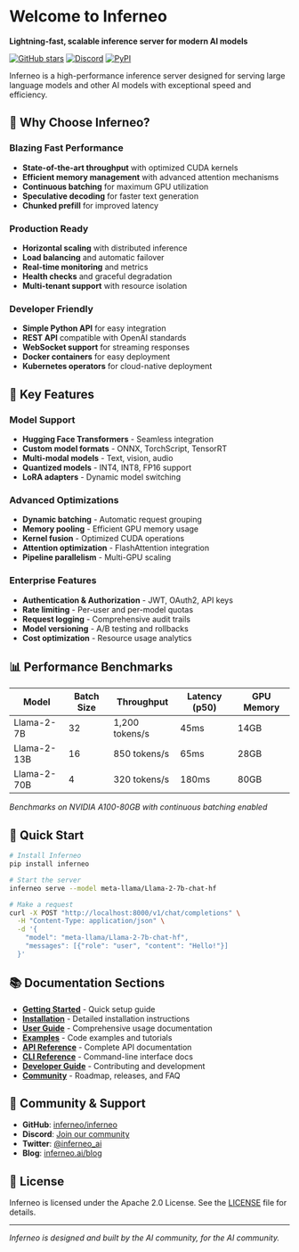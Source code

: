 # Welcome to Inferneo

**Lightning-fast, scalable inference server for modern AI models**

[![GitHub stars](https://img.shields.io/github/stars/inferneo/inferneo?style=social)](https://github.com/inferneo/inferneo)
[![Discord](https://img.shields.io/discord/1234567890?label=Discord&logo=discord)](https://discord.gg/inferneo)
[![PyPI](https://img.shields.io/pypi/v/inferneo)](https://pypi.org/project/inferneo/)

Inferneo is a high-performance inference server designed for serving large language models and other AI models with exceptional speed and efficiency.

## 🚀 Why Choose Inferneo?

### **Blazing Fast Performance**
- **State-of-the-art throughput** with optimized CUDA kernels
- **Efficient memory management** with advanced attention mechanisms
- **Continuous batching** for maximum GPU utilization
- **Speculative decoding** for faster text generation
- **Chunked prefill** for improved latency

### **Production Ready**
- **Horizontal scaling** with distributed inference
- **Load balancing** and automatic failover
- **Real-time monitoring** and metrics
- **Health checks** and graceful degradation
- **Multi-tenant support** with resource isolation

### **Developer Friendly**
- **Simple Python API** for easy integration
- **REST API** compatible with OpenAI standards
- **WebSocket support** for streaming responses
- **Docker containers** for easy deployment
- **Kubernetes operators** for cloud-native deployment

## 🎯 Key Features

### **Model Support**
- **Hugging Face Transformers** - Seamless integration
- **Custom model formats** - ONNX, TorchScript, TensorRT
- **Multi-modal models** - Text, vision, audio
- **Quantized models** - INT4, INT8, FP16 support
- **LoRA adapters** - Dynamic model switching

### **Advanced Optimizations**
- **Dynamic batching** - Automatic request grouping
- **Memory pooling** - Efficient GPU memory usage
- **Kernel fusion** - Optimized CUDA operations
- **Attention optimization** - FlashAttention integration
- **Pipeline parallelism** - Multi-GPU scaling

### **Enterprise Features**
- **Authentication & Authorization** - JWT, OAuth2, API keys
- **Rate limiting** - Per-user and per-model quotas
- **Request logging** - Comprehensive audit trails
- **Model versioning** - A/B testing and rollbacks
- **Cost optimization** - Resource usage analytics

## 📊 Performance Benchmarks

| Model | Batch Size | Throughput | Latency (p50) | GPU Memory |
|-------|------------|------------|---------------|------------|
| Llama-2-7B | 32 | 1,200 tokens/s | 45ms | 14GB |
| Llama-2-13B | 16 | 850 tokens/s | 65ms | 28GB |
| Llama-2-70B | 4 | 320 tokens/s | 180ms | 80GB |

*Benchmarks on NVIDIA A100-80GB with continuous batching enabled*

## 🚀 Quick Start

```bash
# Install Inferneo
pip install inferneo

# Start the server
inferneo serve --model meta-llama/Llama-2-7b-chat-hf

# Make a request
curl -X POST "http://localhost:8000/v1/chat/completions" \
  -H "Content-Type: application/json" \
  -d '{
    "model": "meta-llama/Llama-2-7b-chat-hf",
    "messages": [{"role": "user", "content": "Hello!"}]
  }'
```

## 📚 Documentation Sections

- **[Getting Started](getting-started.md)** - Quick setup guide
- **[Installation](installation.md)** - Detailed installation instructions
- **[User Guide](user-guide/)** - Comprehensive usage documentation
- **[Examples](examples/)** - Code examples and tutorials
- **[API Reference](api-reference/)** - Complete API documentation
- **[CLI Reference](cli-reference/)** - Command-line interface docs
- **[Developer Guide](developer-guide/)** - Contributing and development
- **[Community](community/)** - Roadmap, releases, and FAQ

## 🤝 Community & Support

- **GitHub**: [inferneo/inferneo](https://github.com/inferneo/inferneo)
- **Discord**: [Join our community](https://discord.gg/inferneo)
- **Twitter**: [@inferneo_ai](https://twitter.com/inferneo_ai)
- **Blog**: [inferneo.ai/blog](https://inferneo.ai/blog)

## 📄 License

Inferneo is licensed under the Apache 2.0 License. See the [LICENSE](https://github.com/inferneo/inferneo/blob/main/LICENSE) file for details.

---

*Inferneo is designed and built by the AI community, for the AI community.* 